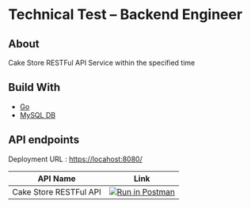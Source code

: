 # Technical Test – Backend Engineer

## About

Cake Store RESTFul API Service within the specified time

## Build With

* [Go](https://go.dev/)
* [MySQL DB](https://mysql.com/)

## API endpoints

Deployment URL : <https://locahost:8080/>

| API Name | Link |
| ------ | ------ |
| Cake Store RESTFul API | [![Run in Postman](https://run.pstmn.io/button.svg)](https://documenter.getpostman.com/) |
